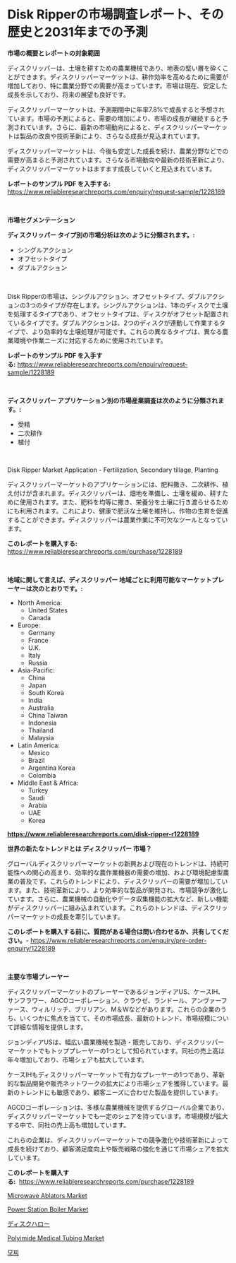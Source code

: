 <p><h1>Disk Ripperの市場調査レポート、その歴史と2031年までの予測</h1></p><p><strong>市場の概要とレポートの対象範囲</strong></p>
<p><p>ディスクリッパーは、土壌を耕すための農業機械であり、地表の堅い層を砕くことができます。ディスクリッパーマーケットは、耕作効率を高めるために需要が増加しており、特に農業分野での需要が高まっています。市場は現在、安定した成長を示しており、将来の展望も良好です。</p><p>ディスクリッパーマーケットは、予測期間中に年率7.8%で成長すると予想されています。市場の予測によると、需要の増加により、市場の成長が継続すると予測されています。さらに、最新の市場動向によると、ディスクリッパーマーケットは製品の改良や技術革新により、さらなる成長が見込まれています。</p><p>ディスクリッパーマーケットは、今後も安定した成長を続け、農業分野などでの需要が高まると予測されています。さらなる市場動向や最新の技術革新により、ディスクリッパーマーケットはますます成長していくと見込まれています。</p></p>
<p><strong>レポートのサンプル PDF を入手する:</strong> <a href="https://www.reliableresearchreports.com/enquiry/request-sample/1228189">https://www.reliableresearchreports.com/enquiry/request-sample/1228189</a></p>
<p>&nbsp;</p>
<p><strong>市場セグメンテーション</strong></p>
<p><strong>ディスクリッパー タイプ別の市場分析は次のように分類されます。:</strong></p>
<p><ul><li>シングルアクション</li><li>オフセットタイプ</li><li>ダブルアクション</li></ul></p>
<p>&nbsp;</p>
<p><p>Disk Ripperの市場は、シングルアクション、オフセットタイプ、ダブルアクションの3つのタイプが存在します。シングルアクションは、1本のディスクで土壌を処理するタイプであり、オフセットタイプは、ディスクがオフセット配置されているタイプです。ダブルアクションは、2つのディスクが連動して作業するタイプで、より効率的な土壌処理が可能です。これらの異なるタイプは、異なる農業環境や作業ニーズに対応するために使用されています。</p></p>
<p><strong>レポートのサンプル PDF を入手する:</strong>&nbsp;<a href="https://www.reliableresearchreports.com/enquiry/request-sample/1228189">https://www.reliableresearchreports.com/enquiry/request-sample/1228189</a></p>
<p>&nbsp;</p>
<p><strong> ディスクリッパー アプリケーション別の市場産業調査は次のように分類されます。:</strong></p>
<p><ul><li>受精</li><li>二次耕作</li><li>植付</li></ul></p>
<p>&nbsp;</p>
<p><p>Disk Ripper Market Application - Fertilization, Secondary tillage, Planting</p><p>ディスクリッパーマーケットのアプリケーションには、肥料撒き、二次耕作、植え付けが含まれます。ディスクリッパーは、畑地を準備し、土壌を緩め、耕すために使用されます。また、肥料を均等に撒き、栄養分を土壌に行き渡らせるためにも利用されます。これにより、健康で肥沃な土壌を維持し、作物の生育を促進することができます。ディスクリッパーは農業作業に不可欠なツールとなっています。</p></p>
<p><strong>このレポートを購入する:</strong>&nbsp; <a href="https://www.reliableresearchreports.com/purchase/1228189">https://www.reliableresearchreports.com/purchase/1228189</a></p>
<p>&nbsp;</p>
<p><strong>地域に関して言えば、ディスクリッパー 地域ごとに利用可能なマーケットプレーヤーは次のとおりです。:</strong></p>
<p><ul>
    <li>
        North America:
        <ul>
            <li>United States</li>
            <li>Canada</li>
        </ul>
    </li>
    <li>
        Europe:
        <ul>
            <li>Germany</li>
            <li>France</li>
            <li>U.K.</li>
            <li>Italy</li>
            <li>Russia</li>
        </ul>
    </li>
    <li>
        Asia-Pacific:
        <ul>
            <li>China</li>
            <li>Japan</li>
            <li>South Korea</li>
            <li>India</li>
            <li>Australia</li>
            <li>China Taiwan</li>
            <li>Indonesia</li>
            <li>Thailand</li>
            <li>Malaysia</li>
        </ul>
    </li>
    <li>
        Latin America:
        <ul>
            <li>Mexico</li>
            <li>Brazil</li>
            <li>Argentina Korea</li>
            <li>Colombia</li>
        </ul>
    </li>
    <li>
        Middle East & Africa:
        <ul>
            <li>Turkey</li>
            <li>Saudi</li>
            <li>Arabia</li>
            <li>UAE</li>
            <li>Korea</li>
        </ul>
    </li>
    </ul></p>
<p><strong><a href="https://www.reliableresearchreports.com/disk-ripper-r1228189">https://www.reliableresearchreports.com/disk-ripper-r1228189</a></strong>&nbsp;</p>
<p><strong>世界の新たなトレンドとは ディスクリッパー 市場？</strong></p>
<p><p>グローバルディスクリッパーマーケットの新興および現在のトレンドは、持続可能性への関心の高まり、効率的な農作業機器の需要の増加、および環境配慮型農業の普及です。これらのトレンドにより、ディスクリッパーの需要が増加しています。また、技術革新により、より効率的な製品が開発され、市場競争が激化しています。さらに、農業機械の自動化やデータ収集機能の拡大など、新しい機能がディスクリッパーに組み込まれています。これらのトレンドは、ディスクリッパーマーケットの成長を牽引しています。</p></p>
<p><strong>このレポートを購入する前に、質問がある場合は問い合わせるか、共有してください。</strong>- <a href="https://www.reliableresearchreports.com/enquiry/pre-order-enquiry/1228189">https://www.reliableresearchreports.com/enquiry/pre-order-enquiry/1228189</a></p>
<p>&nbsp;</p>
<p><strong>主要な市場プレーヤー</strong></p>
<p><p>ディスクリッパーマーケットのプレーヤーであるジョンディアUS、ケースIH、サンフラワー、AGCOコーポレーション、クラウゼ、ランドール、アンヴァーファース、ウィルリッチ、ブリリアン、M＆Wなどがあります。これらの企業のうち、いくつかに焦点を当てて、その市場成長、最新のトレンド、市場規模について詳細な情報を提供します。</p><p>ジョンディアUSは、幅広い農業機械を製造・販売しており、ディスクリッパーマーケットでもトッププレーヤーの1つとして知られています。同社の売上高は年々増加しており、市場シェアも拡大しています。</p><p>ケースIHもディスクリッパーマーケットで有力なプレーヤーの1つであり、革新的な製品開発や販売ネットワークの拡大により市場シェアを獲得しています。最新のトレンドにも敏感であり、顧客ニーズに合わせた製品を提供しています。</p><p>AGCOコーポレーションは、多様な農業機械を提供するグローバル企業であり、ディスクリッパーマーケットでも一定のシェアを持っています。市場規模が拡大する中で、同社の売上高も増加しています。</p><p>これらの企業は、ディスクリッパーマーケットでの競争激化や技術革新によって成長を続けており、顧客満足度向上や販売戦略の強化を通じて市場シェアを拡大しています。</p></p>
<p><strong>このレポートを購入する:</strong>&nbsp;&nbsp;<a href="https://www.reliableresearchreports.com/purchase/1228189">https://www.reliableresearchreports.com/purchase/1228189</a></p>
<p><p><a href="https://github.com/Krish2023na/Market-Research-Report-List-3/blob/main/microwave-ablators-market.md">Microwave Ablators Market</a></p><p><a href="https://view.publitas.com/reportprime-1/power-station-boiler-market-report-reveals-the-latest-trends-and-growth-opportunities-of-this-market/">Power Station Boiler Market</a></p><p><a href="https://github.com/LeanneBruen2023/Market-Research-Report-List-1/blob/main/975986224173.md">ディスクハロー</a></p><p><a href="https://github.com/bmorecock/Market-Research-Report-List-2/blob/main/polyimide-medical-tubing-market.md">Polyimide Medical Tubing Market</a></p><p><a href="https://github.com/Skyleitney456456/Market-Research-Report-List-1/blob/main/671769622091.md">모찌</a></p></p>